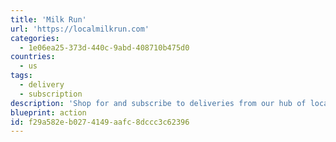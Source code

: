 ```yaml
---
title: 'Milk Run'
url: 'https://localmilkrun.com'
categories:
  - 1e06ea25-373d-440c-9abd-408710b475d0
countries:
  - us
tags:
  - delivery
  - subscription
description: 'Shop for and subscribe to deliveries from our hub of local farmers, butchers, bakers, and makers in Portland, Oregon.'
blueprint: action
id: f29a582e-b027-4149-aafc-8dccc3c62396
---
```

